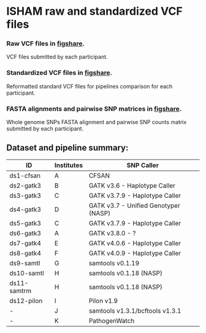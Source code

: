 # ISHAM raw and standardized VCF files

### Raw VCF files in [figshare](https://figshare.com/s/21e8039b0fa31ea7b7f8).
VCF files submitted by each participant.


### Standardized VCF files in [figshare](https://figshare.com/s/d9dc6b06e701c9a2ed9a).
Reformatted standard VCF files for pipelines comparison for each participant. 


### FASTA alignments and pairwise SNP matrices in [figshare](https://figshare.com/s/ca2f6cbf96d00d3f2e9d).
Whole genome SNPs FASTA alignment and pairwise SNP counts matrix submitted by each participant.



## Dataset and pipeline summary:

| ID	| Institutes	| SNP Caller |  
|-------|---------------|------------|
| ds1-cfsan	| A	| CFSAN |
| ds2-gatk3	| B	| GATK v3.6 - Haplotype Caller |
| ds3-gatk3	| C	| GATK v3.7.9 - Haplotype Caller |
| ds4-gatk3	| D	| GATK v3.7 - Unified Genotyper (NASP) |
| ds5-gatk3	| C	| GATK v3.7.9 - Haplotype Caller |
| ds6-gatk3	| A	| GATK v3.8.0 - ? |
| ds7-gatk4	| E	| GATK v4.0.6 - Haplotype Caller |
| ds8-gatk4	| F	| GATK v4.0.9 - Haplotype Caller |
| ds9-samtl	| G	| samtools v0.1.19 |
| ds10-samtl	| H	| samtools v0.1.18 (NASP) |
| ds11-samtrm	| H	| samtools v0.1.18 (NASP) |
| ds12-pilon	| I	| Pilon v1.9 |
| -	| J	| samtools v1.3.1/bcftools v1.3.1 |
| -	| K	| PathogenWatch |
